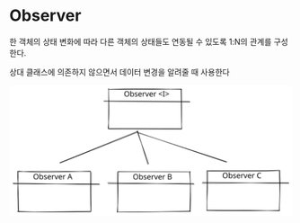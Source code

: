 # Observer

한 객체의 상태 변화에 따라 다른 객체의 상태들도 연동될 수 있도록 1:N의 관계를 구성한다.

상대 클래스에 의존하지 않으면서 데이터 변경을 알려줄 때 사용한다

<img src="../../.gitbook/assets/file.drawing.svg" alt="" class="gitbook-drawing">

